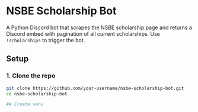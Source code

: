 # NSBE Scholarship Bot

A Python Discord bot that scrapes the NSBE scholarship page and returns a Discord embed with pagination of all current scholarships. Use `!scholarships` to trigger the bot.

## Setup

### 1. Clone the repo

```bash
git clone https://github.com/your-username/nsbe-scholarship-bot.git
cd nsbe-scholarship-bot

## Create venv
